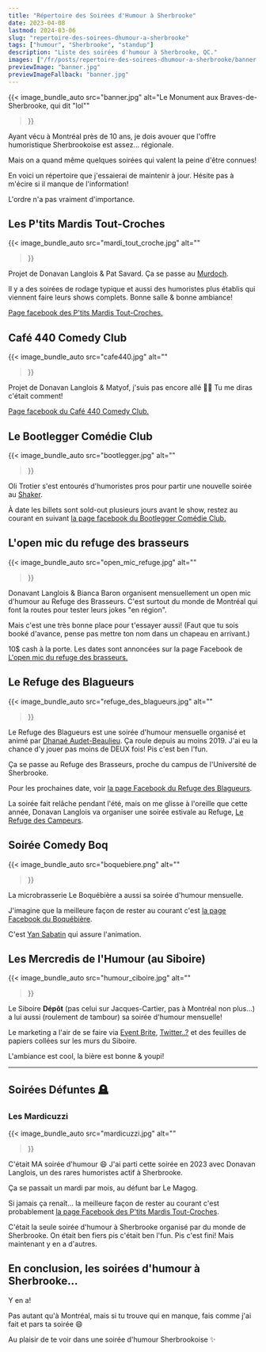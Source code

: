 ```yaml
---
title: "Répertoire des Soirées d'Humour à Sherbrooke"
date: 2023-04-08
lastmod: 2024-03-06
slug: "repertoire-des-soirees-dhumour-a-sherbrooke"
tags: ["humour", "Sherbrooke", "standup"]
description: "Liste des soirées d'humour à Sherbrooke, QC."
images: ["/fr/posts/repertoire-des-soirees-dhumour-a-sherbrooke/banner.jpg"]
previewImage: "banner.jpg"
previewImageFallback: "banner.jpg"
---
```


{{< image_bundle_auto
  src="banner.jpg"
  alt="Le Monument aux Braves-de-Sherbrooke, qui dit \"lol\""
>}}

Ayant vécu à Montréal près de 10 ans, 
je dois avouer que l'offre humoristique Sherbrookoise est assez... régionale.

Mais on a quand même quelques soirées qui valent la peine d'être connues!

En voici un répertoire que j'essaierai de maintenir à jour.
Hésite pas à m'écire si il manque de l'information!

L'ordre n'a pas vraiment d'importance.


## Les P'tits Mardis Tout-Croches

{{< image_bundle_auto
  src="mardi_tout_croche.jpg"
  alt=""
>}}

Projet de Donavan Langlois & Pat Savard.
Ça se passe au [Murdoch](https://www.facebook.com/lemurdoch/).

Il y a des soirées de rodage typique et aussi des humoristes plus établis qui viennent faire leurs shows complets.
Bonne salle & bonne ambiance!

[Page facebook des P'tits Mardis Tout-Croches.](https://www.facebook.com/lesptitsmardistoutcroches)

## Café 440 Comedy Club

{{< image_bundle_auto
  src="cafe440.jpg"
  alt=""
>}}

Projet de Donavan Langlois & Matyof, j'suis pas encore allé 🤷‍♀️
Tu me diras c'était comment!

[Page facebook du Café 440 Comedy Club.](https://www.facebook.com/profile.php?id=61558615673914)

## Le Bootlegger Comédie Club  

{{< image_bundle_auto
  src="bootlegger.jpg"
  alt=""
>}}

Oli Trotier s'est entourés d'humoristes pros pour partir une nouvelle soirée au [Shaker](https://www.facebook.com/profile.php?id=100090139717768).


À date les billets sont sold-out plusieurs jours avant le show, restez au courant en suivant [la page facebook du Bootlegger Comédie Club.](https://www.facebook.com/people/Bootlegger-Com%C3%A9die-Club/61556132883033/)

## L'open mic du refuge des brasseurs

{{< image_bundle_auto
  src="open_mic_refuge.jpg"
  alt=""
>}}

Donavant Langlois & Bianca Baron organisent mensuellement un open mic d'humour au Refuge des Brasseurs.
C'est surtout du monde de Montréal qui font la routes pour tester leurs jokes "en région".

Mais c'est une très bonne place pour t'essayer aussi! 
(Faut que tu sois booké d'avance, pense pas mettre ton nom dans un chapeau en arrivant.)

10$ cash à la porte. Les dates sont annoncées sur la page Facebook de [L'open mic du refuge des brasseurs.](https://www.facebook.com/people/Lopen-mic-du-refuge-des-brasseurs/100091375583478/)


## Le Refuge des Blagueurs

{{< image_bundle_auto
  src="refuge_des_blagueurs.jpg"
  alt=""
>}}

Le Refuge des Blagueurs est une soirée d'humour mensuelle organisé et animé 
par [Dhanaé Audet-Beaulieu](https://www.facebook.com/dhanaebeaulieu/).
Ça roule depuis au moins 2019.
J'ai eu la chance d'y jouer pas moins de DEUX fois!
Pis c'est ben l'fun.

Ça se passe au Refuge des Brasseurs, proche du campus de l'Université de Sherbrooke.

Pour les prochaines date, voir [la page Facebook du Refuge des Blagueurs](https://www.facebook.com/refugedesblagueurs).

La soirée fait relâche pendant l'été, 
mais on me glisse à l'oreille que cette année, 
Donavan Langlois va organiser une soirée estivale au Refuge, [Le Refuge des Campeurs](https://www.facebook.com/profile.php?id=100091375583478).

## Soirée Comedy Boq

{{< image_bundle_auto
  src="boquebiere.png"
  alt=""
>}}

La microbrasserie Le Boquébière a aussi sa soirée d'humour mensuelle.

J'imagine que la meilleure façon de rester au courant c'est [la page Facebook du Boquébière](https://www.facebook.com/boquebiere).

C'est [Yan Sabatin](https://www.instagram.com/yan_sabb/) qui assure l'animation.

## Les Mercredis de l'Humour (au Siboire)

{{< image_bundle_auto
  src="humour_ciboire.jpg"
  alt=""
>}}

Le Siboire **Dépôt** (pas celui sur Jacques-Cartier, pas à Montréal non plus...) a lui aussi (roulement de tambour) sa soirée d'humour mensuelle!

Le marketing a l'air de se faire via [Event Brite](https://www.eventbrite.ca/e/billets-les-mercredis-de-lhumour-au-siboire-12-avril-2023-593593081887),
[Twitter..?](https://twitter.com/humoursiboire) et des feuilles de papiers collées sur les murs du Siboire.

L'ambiance est cool, la bière est bonne & youpi!

---


## Soirées Défuntes 🪦

### Les Mardicuzzi

{{< image_bundle_auto
  src="mardicuzzi.jpg"
  alt=""
>}}


C'était MA soirée d'humour 😄
J'ai parti cette soirée en 2023 avec Donavan Langlois, un des rares humoristes actif à Sherbrooke.

Ça se passait un mardi par mois, au défunt bar Le Magog.

Si jamais ça renaît... la meilleure façon de rester au courant c'est probablement 
[la page Facebook des P'tits Mardis Tout-Croches](https://www.facebook.com/lesptitsmardistoutcroches).

C'était la seule soirée d'humour à Sherbrooke organisé par du monde de Sherbrooke.
On était ben fiers pis c'était ben l'fun. Pis c'est fini! 
Mais maintenant y en a d'autres.


## En conclusion, les soirées d'humour à Sherbrooke...

Y en a!

Pas autant qu'à Montréal, mais si tu trouve qui en manque, fais comme j'ai fait et pars ta soirée 😄

Au plaisir de te voir dans une soirée d'humour Sherbrookoise ✨
